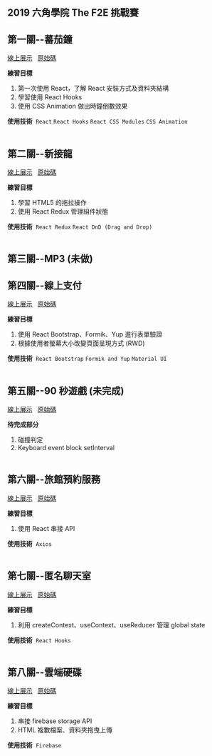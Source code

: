 ## 2019 六角學院 The F2E 挑戰賽

## 第一關--蕃茄鐘

<a href="https://bcjohnblue.github.io/F2E_2nd/#/tomato-clock" target="_blank">線上展示</a>&nbsp;&nbsp;&nbsp;<a href="https://github.com/bcjohnblue/F2E_2nd/tree/master/src/projects/TomatoClock" target="_blank">原始碼</a>

**練習目標**

1. 第一次使用 React，了解 React 安裝方式及資料夾結構
2. 學習使用 React Hooks
3. 使用 CSS Animation 做出時鐘倒數效果

**使用技術** &nbsp;`React` `React Hooks` `React CSS Modules` `CSS Animation`
<br />
<br />

## 第二關--新接龍

<a href="https://bcjohnblue.github.io/F2E_2nd/#/solitaire" target="_blank">線上展示</a>&nbsp;&nbsp;&nbsp;<a href="https://github.com/bcjohnblue/F2E_2nd/tree/master/src/projects/Solitaire" target="_blank">原始碼</a>

**練習目標**

1. 學習 HTML5 的拖拉操作
2. 使用 React Redux 管理組件狀態

**使用技術** &nbsp;`React Redux` `React DnD (Drag and Drop)`
<br />
<br />

## 第三關--MP3 (未做)

## 第四關--線上支付

<a href="https://bcjohnblue.github.io/F2E_2nd/#/online-pay" target="_blank">線上展示</a>&nbsp;&nbsp;&nbsp;<a href="https://github.com/bcjohnblue/F2E_2nd/tree/master/src/projects/OnlinePay" target="_blank">原始碼</a>

**練習目標**

1. 使用 React Bootstrap、Formik、Yup 進行表單驗證
2. 根據使用者螢幕大小改變頁面呈現方式 (RWD)

**使用技術** &nbsp;`React Bootstrap` `Formik and Yup` `Material UI`
<br />
<br />

## 第五關--90 秒遊戲 (未完成)

<a href="https://bcjohnblue.github.io/F2E_2nd/#/game" target="_blank">線上展示</a>&nbsp;&nbsp;&nbsp;<a href="https://github.com/bcjohnblue/F2E_2nd/tree/master/src/projects/Game" target="_blank">原始碼</a>

**待完成部分**

1. 碰撞判定
2. Keyboard event block setInterval
   <br />
   <br />

## 第六關--旅館預約服務

<a href="https://bcjohnblue.github.io/F2E_2nd/#/hotel" target="_blank">線上展示</a>&nbsp;&nbsp;&nbsp;<a href="https://github.com/bcjohnblue/F2E_2nd/tree/master/src/projects/Hotel" target="_blank">原始碼</a>

**練習目標**

1. 使用 React 串接 API

**使用技術** &nbsp;`Axios`
<br />
<br />

## 第七關--匿名聊天室

<a href="https://bcjohnblue.github.io/F2E_2nd/#/chatroom" target="_blank">線上展示</a>&nbsp;&nbsp;&nbsp;<a href="https://github.com/bcjohnblue/F2E_2nd/tree/master/src/projects/Chatroom" target="_blank">原始碼</a>

**練習目標**

1. 利用 createContext、useContext、useReducer 管理 global state

**使用技術** &nbsp;`React Hooks`
<br />
<br />

## 第八關--雲端硬碟

<a href="https://bcjohnblue.github.io/F2E_2nd/#/hard-drive" target="_blank">線上展示</a>&nbsp;&nbsp;&nbsp;<a href="https://github.com/bcjohnblue/F2E_2nd/tree/master/src/projects/HardDrive" target="_blank">原始碼</a>

**練習目標**

1. 串接 firebase storage API
2. HTML 複數檔案、資料夾拖曳上傳

**使用技術** &nbsp;`Firebase`
<br />
<br />
